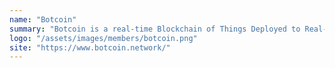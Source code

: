 ```yaml
---
name: "Botcoin"
summary: "Botcoin is a real-time Blockchain of Things Deployed to Real-world Initatives to Solve Real Human Problems"
logo: "/assets/images/members/botcoin.png"
site: "https://www.botcoin.network/"
---
```

